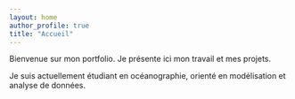 ```yaml
---
layout: home
author_profile: true
title: "Accueil"
---
```


Bienvenue sur mon portfolio. 
Je présente ici mon travail et mes projets. 

Je suis actuellement étudiant en océanographie, orienté en modélisation et analyse de données. 
